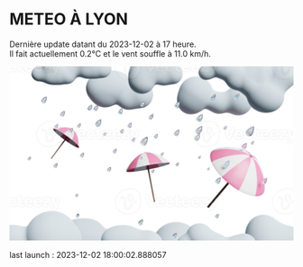 # METEO À LYON

Dernière update datant du 2023-12-02 à 17 heure.  
Il fait actuellement 0.2°C et le vent souffle à 11.0 km/h.      

![](./.github/rain.png)

last launch : 2023-12-02 18:00:02.888057
